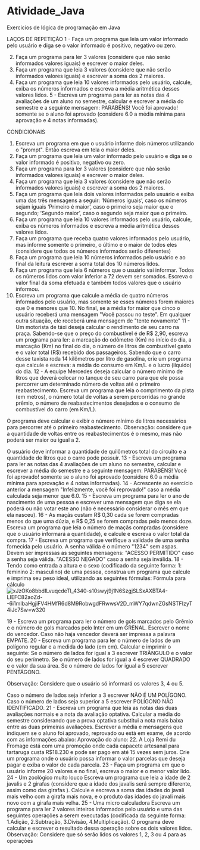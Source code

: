 # Atividade_Java
Exercicios de lógica de programação em Java 
 
 LAÇOS DE REPETIÇÃO
1 - Faça um programa que leia um valor informado pelo usuário e diga se o valor informado é positivo, negativo ou zero.
 
2. Faça um programa para ler 3 valores (considere que não serão informados valores iguais) e escrever o maior deles.
3. Faça um programa que leia  3 valores (considere que não serão informados valores iguais) e escrever a soma dos 2 maiores.
4.  Faça um programa que leia 10 valores informados pelo usuário, calcule, exiba os números informados e escreva a média aritmética desses valores lidos.
5 - Escreva um programa para ler as notas das 4 avaliações de um aluno no semestre, calcular e escrever a média do semestre e a seguinte mensagem: PARABÉNS! Você foi aprovado! somente se o aluno foi aprovado (considere 6.0 a média mínima para aprovação e 4 notas informadas).
 
 
 CONDICIONAIS
 
1. Escreva um programa em que o usuário informe dois números utilizando o "prompt". Então escreva em tela o maior deles.
2. Faça um programa que leia um valor informado pelo usuário e diga se o valor informado é positivo, negativo ou zero.
3. Faça um programa para ler 3 valores (considere que não serão informados valores iguais) e escrever o maior deles.
4. Faça um programa que leia  3 valores (considere que não serão informados valores iguais) e escrever a soma dos 2 maiores.
5. Faça um programa que leia dois valores informados pelo usuário e exiba uma das três mensagens a seguir: ‘Números iguais’, caso os números sejam iguais ‘Primeiro é maior’, caso o primeiro seja maior que o segundo; ‘Segundo maior’, caso o segundo seja maior que o primeiro.
6.  Faça um programa que leia 10 valores informados pelo usuário, calcule, exiba os números informados e escreva a média aritmética desses valores lidos.
7. Faça um programa que receba quatro valores informados pelo usuário, mas informe somente o primeiro, o último e o maior de todos eles (considere que todos os números informados serão diferentes)
8. Faça um programa que leia 10 números informados pelo usuário e ao final da leitura escrever a soma total dos 10 números lidos.
9. Faça um programa que leia 6 números que o usuário vai informar. Todos os números lidos com valor inferior a 72 devem ser somados. Escreva o valor final da soma efetuada e também todos valores que o usuário informou.  
10. Escreva um programa que calcule a média de quatro números informados pelo usuário, mas somente se esses números forem maiores que 0 e menores que 10. No final, se a média for maior que cinco o usuário receberá uma mensagem "Você passou no teste". Em qualquer outra situação, ele receberá uma mensagem de "tente novamente"
11 - Um motorista de táxi deseja calcular o rendimento de seu carro na praça.
Sabendo-se que o preço do combustível é de R$ 2,90, escreva um programa para ler: a marcação do odômetro (Km) no início do dia, a marcação (Km) no final do dia, o número de litros de combustível gasto e o valor total (R$) recebido dos passageiros. Sabendo que o carro desse taxista roda 14 kilômetros por litro de gasolina, crie um programa que calcule e escreva: a média do consumo em Km/L e o lucro (líquido) do dia.
12 - A equipe Mercedes deseja calcular o número mínimo de litros que deverá colocar no tanque de seu carro para que ele possa percorrer um determinado número de voltas até o primeiro reabastecimento.
Escreva um programa que leia o comprimento da pista (em metros), o número total de voltas a serem percorridas no grande prêmio, o número de reabastecimentos desejados e o consumo de combustível do carro (em Km/L). 

O programa deve calcular e exibir o número mínimo de litros necessários para percorrer até o primeiro reabastecimento. 
Observação: considere que a quantidade de voltas entre os reabastecimentos é o mesmo, mas não poderá ser maior ou igual a 2. 

O usuário deve informar a quantidade de quilômetros total do circuito e a quantidade de litros que o carro pode possuir. 
13 - Escreva um programa para ler as notas das 4 avaliações de um aluno no semestre, calcular e escrever a média do semestre e a seguinte mensagem: PARABÉNS! Você foi aprovado! somente se o aluno foi aprovado (considere 6.0 a média mínima para aprovação e 4 notas informadas).
14 - Acrescente ao exercício anterior a mensagem "Infelizmente, você foi reprovado!" caso a média calculada seja menor que 6.0.
15 - Escreva um programa para ler o ano de nascimento de uma pessoa e escrever uma mensagem que diga se ela poderá ou não votar este ano (não é necessário considerar o mês em que ela nasceu).
16 - As maçãs custam R$ 0,30 cada se forem compradas menos do que uma dúzia, e R$ 0,25 se forem compradas pelo menos doze. Escreva um programa que leia o número de maçãs compradas (considere que o usuário informará a quantidade), e calcule e escreva o valor total da compra.
17 - Escreva um programa que verifique a validade de uma senha fornecida pelo usuário. A senha válida é o número "1234" sem aspas. Devem ser impressas as seguintes mensagens: "ACESSO PERMITIDO" caso a senha seja válida. "ACESSO NEGADO" caso a senha seja inválida.
18 - Tendo como entrada a altura e o sexo (codificado da seguinte forma: 1: feminino 2: masculino) de uma pessoa, construa um programa que calcule e imprima seu peso ideal, utilizando as seguintes fórmulas:
Fórmula para cálculo
![xJzOKo8bbdILvuqcdeTl_4340-s10swyj9j1N6SzgjSLSxAXBTA4-LIEFC82aoZd--6i1mIbaHgjiFV4HMfR6d8M9RobwgdFRwwsV2D_mWY7qdwnZGsNSTFIzyT4iJc7Sw=w320](https://user-images.githubusercontent.com/99990460/173695106-7d499abb-fd10-4217-8534-49e48bf8a796.png)



19 - Escreva um programa para ler o número de gols marcados pelo Grêmio e o número de gols marcados pelo Inter em um GRENAL. Escrever o nome do vencedor. Caso não haja vencedor deverá ser impressa a palavra EMPATE.
20 - Escreva um programa para ler o número de lados de um polígono regular e a medida do lado (em cm).
Calcular e imprimir o seguinte: 
Se o número de lados for igual a 3 escrever TRIÂNGULO e o valor do seu perímetro. 
Se o número de lados for igual a 4 escrever QUADRADO e o valor da sua área. 
Se o número de lados for igual a 5 escrever PENTÁGONO. 

Observação: Considere que o usuário só informará os valores 3, 4 ou 5. 

Caso o número de lados seja inferior a 3 escrever NÃO É UM POLÍGONO. 
Caso o número de lados seja superior a 5 escrever POLÍGONO NÃO IDENTIFICADO.
21 - Escreva um programa que leia as notas das duas avaliações normais e a nota da avaliação optativa. Calcular a média do semestre considerando que a prova optativa substitui a nota mais baixa entre as duas primeiras avaliações. Escrever a média e mensagens que indiquem se o aluno foi aprovado, reprovado ou está em exame, de acordo com as informações abaixo:
Aprovação do aluno:
22. A Loja Remi du Fromage está com uma promoção onde cada capacete artesanal para tartaruga custa R$18.230 e pode ser pago em até 15 vezes sem juros. Crie um programa onde o usuário possa informar o valor parcelas que deseja pagar e exiba o valor de cada parcela.
23 - Faça um programa em que o usuário informe 20 valores e no final, escreva o maior e o menor valor lido.
24 - Um zoológico muito louco
Escreva um programa que leia a idade de 2 javalis e 2 girafas (considere que a idade dos javalis será sempre diferente, assim como das girafas ). Calcule e escreva a soma das idades do javali mais velho com a girafa mais nova, e o produto das idades do javali mais novo com a girafa mais velha.
25 - Uma micro calculadora
Escreva um programa para ler 2 valores inteiros informados pelo usuário e uma das seguintes operações a serem
executadas (codificada da seguinte forma: 1.Adição, 2.Subtração, 3.Divisão, 4.Multiplicação).
O programa deve calcular e escrever o resultado dessa operação sobre os dois valores lidos. Observação: Considere
que só serão lidos os valores 1, 2, 3 ou 4 para as operações
